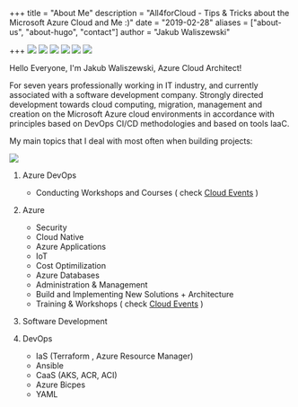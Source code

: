 +++
title = "About Me"
description = "All4forCloud - Tips & Tricks about the Microsoft Azure Cloud and Me :)"
date = "2019-02-28"
aliases = ["about-us", "about-hugo", "contact"]
author = "Jakub Waliszewski"

+++
![](/images/badges/data.png)
![](/images/badges/administrator.png)
![](/images/badges/devopsext.png)
![](/images/badges/sec.png)
![](/images/badges/db.png)
![](/images/badges/fun.png)

Hello Everyone,  I'm Jakub Waliszewski, Azure Cloud Architect!


For seven years professionally working in IT industry, and currently associated with a software development company. 
Strongly directed development towards cloud computing, migration, management and creation on the Microsoft Azure cloud environments in accordance with principles based on DevOps CI/CD methodologies and based on tools IaaC.


My main topics that I deal with most often when building projects:

![](/images/badges/hack.png)

1. Azure DevOps
    - Conducting Workshops and Courses ( check [Cloud Events](https://www.all4forcloud.com/conference/) )
2. Azure
    - Security
    - Cloud Native
    - Azure Applications
    - IoT
    - Cost Optimilization
    - Azure Databases
    - Administration & Management
    - Build and Implementing New Solutions + Architecture
    - Training & Workshops ( check [Cloud Events](https://www.all4forcloud.com/conference/) )
3. Software Development

4. DevOps
    - IaS (Terraform , Azure Resource Manager)
    - Ansible
    - CaaS (AKS, ACR, ACI)
    - Azure Bicpes
    - YAML
